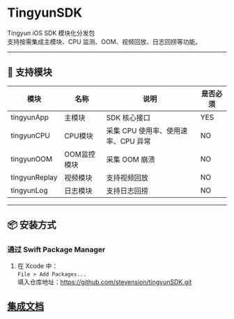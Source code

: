 # TingyunSDK

Tingyun iOS SDK 模块化分发包  
支持按需集成主模块、CPU 监测、OOM、视频回放、日志回捞等功能。

---

## 🚀 支持模块

| 模块 | 名称 | 说明 | 是否必须 |
|------|------|------|------|
| tingyunApp | 主模块 | SDK 核心接口 | YES |
| tingyunCPU | CPU模块 | 采集 CPU 使用率、使用速率、CPU 异常| NO |
| tingyunOOM | OOM监控模块 | 采集 OOM 崩溃 | NO |
| tingyunReplay | 视频模块 | 支持视频回放 | NO |
| tingyunLog | 日志模块 | 支持日志回捞 | NO |

---

## 📦 安装方式

### 通过 Swift Package Manager

1. 在 Xcode 中：  
   `File > Add Packages...`  
   填入仓库地址：https://github.com/stevension/tingyunSDK.git

## [集成文档](https://wukongdoc.tingyun.com/ty-doc/en/docs/doc/RUM/sdk_deploy/iOS/deploy/)
